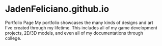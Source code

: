 # JadenFeliciano.github.io
Portfolio Page
My portfolio showcases the many kinds of designs and art I've created through my lifetime. This includes all of my game development projects, 2D/3D models, and even all of my documentations through college.
